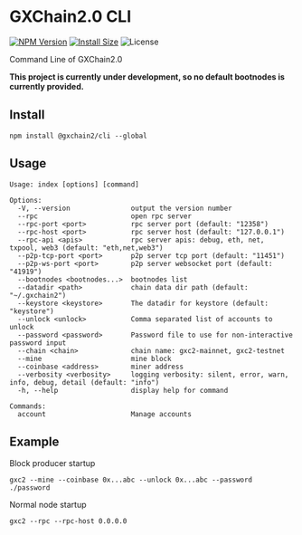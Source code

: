 # GXChain2.0 CLI

[![NPM Version](https://img.shields.io/npm/v/@gxchain2/cli)](https://www.npmjs.org/package/@gxchain2/cli)
[![Install Size](https://packagephobia.now.sh/badge?p=@gxchain2/cli)](https://packagephobia.now.sh/result?p=@gxchain2/cli)
![License](https://img.shields.io/npm/l/@gxchain2/cli)

Command Line of GXChain2.0

**This project is currently under development, so no default bootnodes is currently provided.**

## Install

```
npm install @gxchain2/cli --global
```

## Usage

```
Usage: index [options] [command]

Options:
  -V, --version               output the version number
  --rpc                       open rpc server
  --rpc-port <port>           rpc server port (default: "12358")
  --rpc-host <port>           rpc server host (default: "127.0.0.1")
  --rpc-api <apis>            rpc server apis: debug, eth, net, txpool, web3 (default: "eth,net,web3")
  --p2p-tcp-port <port>       p2p server tcp port (default: "11451")
  --p2p-ws-port <port>        p2p server websocket port (default: "41919")
  --bootnodes <bootnodes...>  bootnodes list
  --datadir <path>            chain data dir path (default: "~/.gxchain2")
  --keystore <keystore>       The datadir for keystore (default: "keystore")
  --unlock <unlock>           Comma separated list of accounts to unlock
  --password <password>       Password file to use for non-interactive password input
  --chain <chain>             chain name: gxc2-mainnet, gxc2-testnet
  --mine                      mine block
  --coinbase <address>        miner address
  --verbosity <verbosity>     logging verbosity: silent, error, warn, info, debug, detail (default: "info")
  -h, --help                  display help for command

Commands:
  account                     Manage accounts
```

## Example

Block producer startup

```
gxc2 --mine --coinbase 0x...abc --unlock 0x...abc --password ./password
```

Normal node startup

```
gxc2 --rpc --rpc-host 0.0.0.0
```
